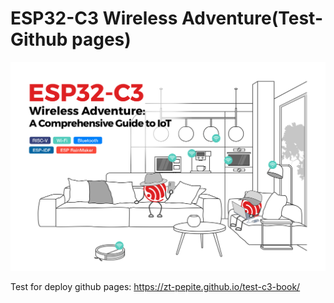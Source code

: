# ESP32-C3 Wireless Adventure(Test-Github pages)

![ESP32-C3](src/Pics/readme-cover.jpg)

Test for deploy github pages:
https://zt-pepite.github.io/test-c3-book/



